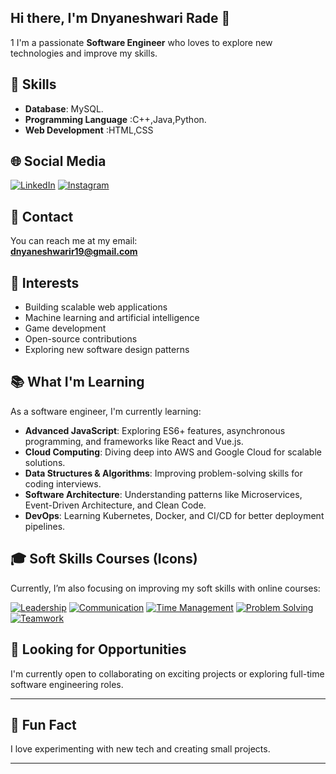 ## Hi there, I'm Dnyaneshwari Rade 👋
1
 I'm a passionate **Software Engineer** who loves to explore new technologies and improve my skills.

## 🔧 Skills

- **Database**: MySQL.
- **Programming Language** :C++,Java,Python.
- **Web Development** :HTML,CSS 

## 🌐 Social Media
[![LinkedIn](https://img.shields.io/badge/LinkedIn-Connect-blue?logo=linkedin&logoColor=white)](https://www.linkedin.com/in/www.linkedin.com/in/dnyaneshwari-rade-838175362/)
[![Instagram](https://img.shields.io/badge/Instagram-Follow-purple?logo=instagram&logoColor=white)](https://www.instagram.com/dnyaneshwari_rade_1922/)


## 📧 Contact

You can reach me at my email:  
**[dnyaneshwarir19@gmail.com](mailto:your.email@example.com)**

## 🚀 Interests

- Building scalable web applications
- Machine learning and artificial intelligence
- Game development
- Open-source contributions
- Exploring new software design patterns

## 📚 What I'm Learning

As a software engineer, I'm currently learning:

- **Advanced JavaScript**: Exploring ES6+ features, asynchronous programming, and frameworks like React and Vue.js.
- **Cloud Computing**: Diving deep into AWS and Google Cloud for scalable solutions.
- **Data Structures & Algorithms**: Improving problem-solving skills for coding interviews.
- **Software Architecture**: Understanding patterns like Microservices, Event-Driven Architecture, and Clean Code.
- **DevOps**: Learning Kubernetes, Docker, and CI/CD for better deployment pipelines.

## 🎓 Soft Skills Courses (Icons)

Currently, I’m also focusing on improving my soft skills with online courses:

[![Leadership](https://img.icons8.com/ios/50/000000/leader.png)](https://www.udemy.com/course/leadership-101/)
[![Communication](https://img.icons8.com/ios/50/000000/chat.png)](https://www.udemy.com/course/communication-skills/)
[![Time Management](https://img.icons8.com/ios/50/000000/clock.png)](https://www.udemy.com/course/time-management/)
[![Problem Solving](https://img.icons8.com/ios/50/000000/brain.png)](https://www.udemy.com/course/problem-solving/)
[![Teamwork](https://img.icons8.com/ios/50/000000/teamwork.png)](https://www.udemy.com/course/teamwork/)

## 🎯 Looking for Opportunities

I'm currently open to collaborating on exciting projects or exploring full-time software engineering roles. 

---
## 🤖 Fun Fact
I love experimenting with new tech and creating small projects.

---

<p align="center">
</p>
